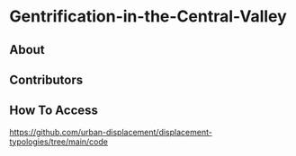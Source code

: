 # Gentrification-in-the-Central-Valley

## About 

## Contributors 

## How To Access 
https://github.com/urban-displacement/displacement-typologies/tree/main/code

